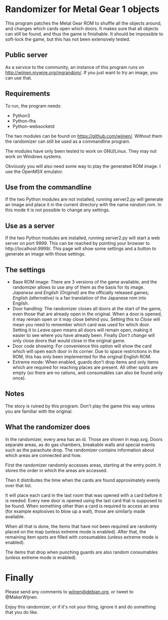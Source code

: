# Randomizer for Metal Gear 1 objects
This program patches the Metal Gear ROM to shuffle all the objects around, and
changes which cards open which doors.  It makes sure that all objects can still
be found, and thus the game is finishable.  It should be impossible to
soft-lock the game, but this has not been extensively tested.

## Public server
As a service to the community, an instance of this program runs on
http://wijnen.mywire.org/mgrandom/. If you just want to try an image, you can
use that.

## Requirements
To run, the program needs:

- Python3
- Python-fhs
- Python-websocketd

The two modules can be found on https://github.com/wijnen/. Without them the
randomizer can still be used as a commandline program.

The modules have only been tested to work on GNU/Linux. They may not work on
Windows systems.

Obviously you will also need some way to play the generated ROM image. I use
the OpenMSX emulator.

## Use from the commandline
If the two Python modules are not installed, running server2.py will generate
an image and place it in the current directory with the name _random.rom_. In
this mode it is not possible to change any settings.

## Use as a server
If the two Python modules are installed, running server2.py will start a web
server on port 9999. This can be reached by pointing your browser to
http://localhost:9999/. This page will show some settings and a button to
generate an image with those settings. 

## The settings
- Base ROM image: There are 3 versions of the game available, and the randomizer allows to use any of them as the basis for its image. _Japanese_ and _English (Original)_ are the officially released games; _English (alternative)_ is a fan translation of the Japanese rom into English.
- Door handling: The randomizer closes all doors at the start of the game, even those that are already open in the original. When a door is opened, it may remain open or it may close behind you. Setting this to _Close_ will mean you need to remember which card was used for which door. Setting it to _Leave open_ means all doors will remain open, making it easier to see where you have already been. Finally _Don't change_ will only close doors that would close in the original game.
- Door code showing: For convenience this option will show the card which will open each door in its corner. Due to space restrictions in the ROM, this has only been implemented for the original English ROM.
- Extreme mode: When enabled, guards don't drop items and only items which are required for reaching places are present. All other spots are empty (so there are no rations, and consumables can also be found only once).

## Notes
The story is ruined by this program.  Don't play the game this way unless you
are familiar with the original.

## What the randomizer does
In the randomizer, every area has an id. Those are shown in map.svg. Doors
separate areas, as do gas chambers, breakable walls and special events such as
the parachute drop. The randomizer contains information about which areas are
connected and how.

First the randomizer randomly accesses areas, starting at the entry point. It
stores the order in which the areas are accessed.

Then it distributes the time when the cards are found approximately evenly over
that list.

It will place each card in the last room that was opened with a card before it
is needed. Every new door is opened using the last card that is supposed to be
found. When something other than a card is required to access an area (for
example explosives to blow up a wall), those are similarly made available.

When all that is done, the items that have not been required are randomly
placed on the map (unless extreme mode is enabled). After that, the remaining
item spots are filled with consumables (unless extreme mode is enabled).

The items that drop when punching guards are also random consumables (unless
extreme mode is enabled).

# Finally
Please send any comments to [wijnen@debian.org](mailto:wijnen@debian.org), or
tweet to @MakerWijnen.

Enjoy this randomizer, or if it's not your thing, ignore it and do something
that you do like.
